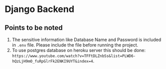 # Django Backend

## Points to be noted
1. The sensitive information like Database Name and Password is included in `.env` file. Please include the file before running the project.
2. To use postgres database on heroku server this should be done:
 `https://www.youtube.com/watch?v=TFFtDLZnbSs&list=PLWD6-hQzLjH9mO_fuRpGlrFk2ENKI9UYT&index=4`. 